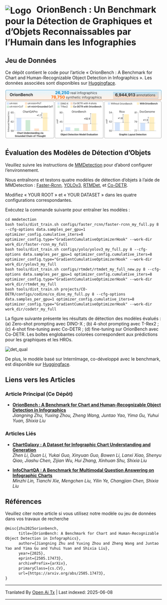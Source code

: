 <h1>
  <img src="https://raw.githubusercontent.com/OrionBench/OrionBench/main/logo.png" alt="Logo" width="80" style="vertical-align: middle; margin-right: 10px;"/>
  OrionBench : Un Benchmark pour la Détection de Graphiques et d’Objets Reconnaissables par l’Humain dans les Infographies
</h1>

## Jeu de Données

Ce dépôt contient le code pour l’article « OrionBench : A Benchmark for Chart and Human-Recognizable Object Detection in Infographics ». Les données associées sont disponibles sur [Huggingface](https://huggingface.co/datasets/OrionBench/OrionBench).

![TEASER](https://raw.githubusercontent.com/OrionBench/OrionBench/main/teaser.png)

## Évaluation des Modèles de Détection d’Objets
Veuillez suivre les instructions de [MMDetection](https://raw.githubusercontent.com/OrionBench/OrionBench/main/mmdetection) pour d’abord configurer l’environnement.

Nous entraînons et testons quatre modèles de détection d’objets à l’aide de MMDetection : [Faster-Rcnn](https://raw.githubusercontent.com/OrionBench/OrionBench/main/mmdetection/configs/faster_rcnn/faster-rcnn_my_full.py), [YOLOv3](https://raw.githubusercontent.com/OrionBench/OrionBench/main/mmdetection/configs/yolo/yolov3_my_full.py), [RTMDet](https://raw.githubusercontent.com/OrionBench/OrionBench/main/mmdetection/configs/rtmdet/rtmdet_my_full.py), et [Co-DETR](https://raw.githubusercontent.com/OrionBench/OrionBench/main/mmdetection/projects/CO-DETR/configs/codino/co_dino_my_full.py).

Modifiez « YOUR ROOT » et « YOUR DATASET » dans les quatre configurations correspondantes.

Exécutez la commande suivante pour entraîner les modèles :
```
cd mmdetection
bash tools/dist_train.sh configs/faster_rcnn/faster-rcnn_my_full.py 8 --cfg-options data.samples_per_gpu=1 optimizer_config.cumulative_iters=8 optimizer_config.type="GradientCumulativeOptimizerHook" --work-dir work_dir/faster-rcnn_my_full
bash tools/dist_train.sh configs/yolo/yolov3_my_full.py 8 --cfg-options data.samples_per_gpu=1 optimizer_config.cumulative_iters=8 optimizer_config.type="GradientCumulativeOptimizerHook" --work-dir work_dir/yolov3_my_full
bash tools/dist_train.sh configs/rtmdet/rtmdet_my_full_new.py 8 --cfg-options data.samples_per_gpu=1 optimizer_config.cumulative_iters=8 optimizer_config.type="GradientCumulativeOptimizerHook" --work-dir work_dir/rtmdet_my_full
bash tools/dist_train.sh projects/CO-DETR/configs/codino/co_dino_my_full.py 8 --cfg-options data.samples_per_gpu=1 optimizer_config.cumulative_iters=8 optimizer_config.type="GradientCumulativeOptimizerHook" --work-dir work_dir/codetr_my_full
```

La figure suivante présente les résultats de détection des modèles évalués : (a) Zero-shot prompting avec DINO-X ; (b) 4-shot prompting avec T-Rex2 ; (c) 4-shot fine-tuning avec Co-DETR ; (d) fine-tuning sur OrionBench avec Co-DETR. Les boîtes englobantes colorées correspondent aux prédictions pour les graphiques et les HROs.

![det_qual](https://raw.githubusercontent.com/OrionBench/OrionBench/main/det_qual.png)

De plus, le modèle basé sur InternImage, co-développé avec le benchmark, est disponible sur [Huggingface](https://huggingface.co/OrionBench/InternImage_L_DINO).

## Liens vers les Articles

### Article Principal (Ce Dépôt)

- **[OrionBench : A Benchmark for Chart and Human-Recognizable Object Detection in Infographics](https://arxiv.org/abs/2505.17473)**  
  _Jiangning Zhu, Yuxing Zhou, Zheng Wang, Juntao Yao, Yima Gu, Yuhui Yuan, Shixia Liu_  

### Articles Liés

- **[ChartGalaxy : A Dataset for Infographic Chart Understanding and Generation](https://arxiv.org/abs/2505.18668)**  
  _Zhen Li, Duan Li, Yukai Guo, Xinyuan Guo, Bowen Li, Lanxi Xiao, Shenyu Qiao, Jiashu Chen, Zijian Wu, Hui Zhang, Xinhuan Shu, Shixia Liu_  

- **[InfoChartQA : A Benchmark for Multimodal Question Answering on Infographic Charts](https://arxiv.org/abs/2505.19028)**  
  _Minzhi Lin, Tianchi Xie, Mengchen Liu, Yilin Ye, Changjian Chen, Shixia Liu_  


## Références

Veuillez citer notre article si vous utilisez notre modèle ou jeu de données dans vos travaux de recherche

```
@misc{zhu2025orionbench,
      title={OrionBench: A Benchmark for Chart and Human-Recognizable Object Detection in Infographics}, 
      author={Jiangning Zhu and Yuxing Zhou and Zheng Wang and Juntao Yao and Yima Gu and Yuhui Yuan and Shixia Liu},
      year={2025},
      eprint={2505.17473},
      archivePrefix={arXiv},
      primaryClass={cs.CV},
      url={https://arxiv.org/abs/2505.17473}, 
}
```


---


Tranlated By [Open Ai Tx](https://github.com/OpenAiTx/OpenAiTx) | Last indexed: 2025-06-08


---